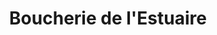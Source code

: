 ---
title: "Boucherie de l'Estuaire"
url: /saint-nazaire/boucherie-de-lestuaire/
shop: boucherie
---